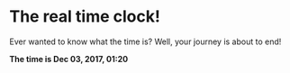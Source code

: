 # The real time clock!

Ever wanted to know what the time is? Well, your journey is about to end!

**The time is Dec 03, 2017, 01:20**